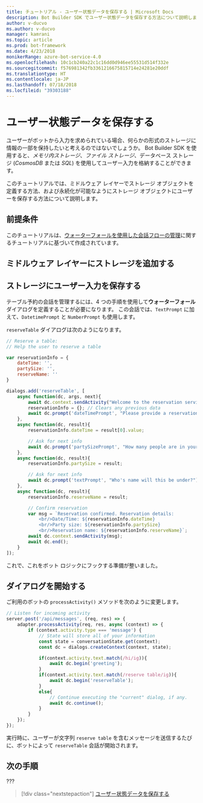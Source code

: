 ```yaml
---
title: チュートリアル - ユーザー状態データを保存する | Microsoft Docs
description: Bot Builder SDK でユーザー状態データを保存する方法について説明します。
author: v-ducvo
ms.author: v-ducvo
manager: kamrani
ms.topic: article
ms.prod: bot-framework
ms.date: 4/23/2018
monikerRange: azure-bot-service-4.0
ms.openlocfilehash: 10c1cb240a22c1c16dd0d946ee55531d514f332e
ms.sourcegitcommit: f576981342fb3361216675815714e24281e20ddf
ms.translationtype: HT
ms.contentlocale: ja-JP
ms.lasthandoff: 07/18/2018
ms.locfileid: "39303188"
---
```

# <a name="save-user-state-data"></a>ユーザー状態データを保存する

ユーザーがボットから入力を求められている場合、何らかの形式のストレージに情報の一部を保持したいと考えるのではないでしょうか。 Bot Builder SDK を使用すると、*メモリ内ストレージ*、*ファイル ストレージ*、データベース ストレージ (*CosmosDB* または *SQL*) を使用してユーザー入力を格納することができます。 

このチュートリアルでは、ミドルウェア レイヤーでストレージ オブジェクトを定義する方法、および永続化が可能なようにストレージ オブジェクトにユーザーを保存する方法について説明します。

## <a name="prequisite"></a>前提条件 

このチュートリアルは、[ウォーターフォールを使用した会話フローの管理](bot-builder-tutorial-waterfall.md)に関するチュートリアルに基づいて作成されています。

## <a name="add-storage-to-middleware-layer"></a>ミドルウェア レイヤーにストレージを追加する


## <a name="save-user-input-to-storage"></a>ストレージにユーザー入力を保存する

テーブル予約の会話を管理するには、4 つの手順を使用して**ウォーターフォール** ダイアログを定義することが必要になります。 この会話では、`TextPrompt` に加えて、`DatetimePrompt` と `NumberPrompt` も使用します。

`reserveTable` ダイアログは次のようになります。

```javascript
// Reserve a table:
// Help the user to reserve a table

var reservationInfo = {
    dateTime: '',
    partySize: '',
    reserveName: ''
}

dialogs.add('reserveTable', [
    async function(dc, args, next){
        await dc.context.sendActivity("Welcome to the reservation service.");
        reservationInfo = {}; // Clears any previous data
        await dc.prompt('dateTimePrompt', "Please provide a reservation date and time.");
    },
    async function(dc, result){
        reservationInfo.dateTime = result[0].value;

        // Ask for next info
        await dc.prompt('partySizePrompt', "How many people are in your party?");
    },
    async function(dc, result){
        reservationInfo.partySize = result;

        // Ask for next info
        await dc.prompt('textPrompt', "Who's name will this be under?");
    },
    async function(dc, result){
        reservationInfo.reserveName = result;

        // Confirm reservation
        var msg = `Reservation confirmed. Reservation details: 
            <br/>Date/Time: ${reservationInfo.dateTime} 
            <br/>Party size: ${reservationInfo.partySize} 
            <br/>Reservation name: ${reservationInfo.reserveName}`;
        await dc.context.sendActivity(msg);
        await dc.end();
    }
]);

```

これで、これをボット ロジックにフックする準備が整いました。

## <a name="start-the-dialog"></a>ダイアログを開始する

ご利用のボットの `processActivity()` メソッドを次のように変更します。

```javascript
// Listen for incoming activity 
server.post('/api/messages', (req, res) => {
    adapter.processActivity(req, res, async (context) => {
        if (context.activity.type === 'message') {
            // State will store all of your information 
            const state = conversationState.get(context);
            const dc = dialogs.createContext(context, state);

            if(context.activity.text.match(/hi/ig)){
                await dc.begin('greeting');
            }
            if(context.activity.text.match(/reserve table/ig)){
                await dc.begin('reserveTable');
            }
            else{
                // Continue executing the "current" dialog, if any.
                await dc.continue();
            }
        }
    });
});
```

実行時に、ユーザーが文字列 `reserve table` を含むメッセージを送信するたびに、ボットによって `reserveTable` 会話が開始されます。

## <a name="next-steps"></a>次の手順

??? 

> [!div class="nextstepaction"]
> [ユーザー状態データを保存する](bot-builder-tutorial-save-data.md)

